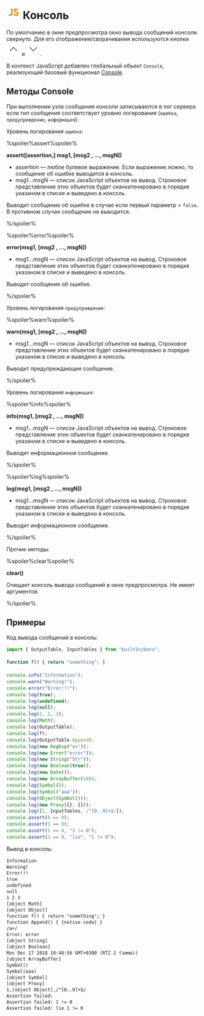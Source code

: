 # ![](../../../media/app/icons/component-18/component-default-55.svg) Консоль

По умолчанию в окне предпросмотра окно вывода сообщений консоли свернуто. Для его отображения/сворачивания используются кнопки ![](../../../media/app/icons/toolbar-18/toolbar-18-21.svg) и ![](../../../media/app/icons/toolbar-18/toolbar-18-20.svg).

В контекст JavaScript добавлен глобальный объект `Console`, реализующий базовый функционал [Console](https://developer.mozilla.org/ru/docs/Web/API/Console).

## Методы Console

При выполнении узла сообщения консоли записываются в лог сервера если тип сообщения соответствует уровню логирования (`ошибка`, `предупреждение`, `информация`):

Уровень логирования `ошибка`:

%spoiler%assert%spoiler%

**assert([assertion,] msg1, [msg2 , ..., msgN])**

- assertion — любое булевое выражение. Если выражение ложно, то сообщение об ошибке выводится в консоль.
- msg1...msgN — cписок JavaScript объектов на вывод. Строковое представление этих объектов будет сканкатенировано в порядке указаном в списке и выведено в консоль.

Выводит сообщение об ошибке в случае если первый параметр = `false`. В противном случае сообщение не выводится.

%/spoiler%

%spoiler%error%spoiler%

**error(msg1, [msg2 , ..., msgN])**

- msg1...msgN — cписок JavaScript объектов на вывод. Строковое представление этих объектов будет сканкатенировано в порядке указаном в списке и выведено в консоль.

Выводит сообщение об ошибке.

%/spoiler%

Уровень логирования `предупреждение`:

%spoiler%warn%spoiler%

**warn(msg1, [msg2 , ..., msgN])**

- msg1...msgN — cписок JavaScript объектов на вывод. Строковое представление этих объектов будет сканкатенировано в порядке указаном в списке и выведено в консоль.

Выводит предупреждающее сообщение.

%/spoiler%

Уровень логирования `информация`:

%spoiler%info%spoiler%

**info(msg1, [msg2 , ..., msgN])**

- msg1...msgN — cписок JavaScript объектов на вывод. Строковое представление этих объектов будет сканкатенировано в порядке указаном в списке и выведено в консоль.

Выводит информационное сообщение.

%/spoiler%

%spoiler%log%spoiler%

**log(msg1, [msg2 , ..., msgN])**

- msg1...msgN — cписок JavaScript объектов на вывод. Строковое представление этих объектов будет сканкатенировано в порядке указаном в списке и выведено в консоль.

Выводит информационное сообщение.

%/spoiler%

Прочие методы:

%spoiler%clear%spoiler%

**clear()**

Очищает консоль вывода сообщений в окне предпросмотра. Не имеет аргументов.

%/spoiler%

## Примеры

Код вывода сообщений в консоль:

```javascript
import { OutputTable, InputTables } from "builtIn/Data";

function f() { return "something"; }

console.info("Information");
console.warn("Warning!");
console.error("Error!!!");
console.log(true);
console.log(undefined);
console.log(null);
console.log(1, 2, 3);
console.log(Math);
console.log(OutputTable);
console.log(f);
console.log(OutputTable.Append);
console.log(new RegExp("a+"));
console.log(new Error("error"));
console.log(new String("Str"));
console.log(new Boolean(true));
console.log(new Date());
console.log(new ArrayBuffer(10));
console.log(Symbol());
console.log(Symbol("aaa"));
console.log(Object(Symbol()));
console.log(new Proxy({}, {}));
console.log([1, InputTables, /^[0..9]+$/]);
console.assert(0 == 0);
console.assert(1 == 0);
console.assert(1 == 0, "1 != 0");
console.assert(1 == 0, "lie", "1 != 0");
```

Вывод в консоль:

```
Information
Warning!
Error!!!
true
undefined
null
1 2 3
[object Math]
[object Object]
function f() { return "something"; }
function Append() { [native code] }
/a+/
Error: error
[object String]
[object Boolean]
Mon Dec 17 2018 18:40:56 GMT+0300 (RTZ 2 (зима))
[object ArrayBuffer]
Symbol()
Symbol(aaa)
[object Symbol]
[object Proxy]
1,[object Object],/^[0..9]+$/
Assertion failed:
Assertion failed: 1 != 0
Assertion failed: lie 1 != 0
```